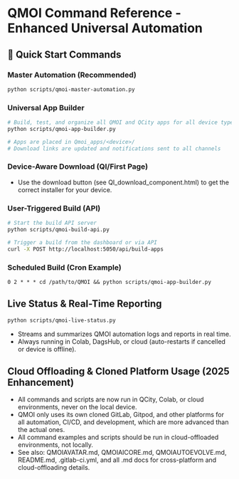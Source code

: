 # QMOI Command Reference - Enhanced Universal Automation

## 🚀 Quick Start Commands

### Master Automation (Recommended)
```bash
python scripts/qmoi-master-automation.py
```

### Universal App Builder
```bash
# Build, test, and organize all QMOI and QCity apps for all device types
python scripts/qmoi-app-builder.py

# Apps are placed in Qmoi_apps/<device>/
# Download links are updated and notifications sent to all channels
```

### Device-Aware Download (QI/First Page)
- Use the download button (see QI_download_component.html) to get the correct installer for your device.

### User-Triggered Build (API)
```bash
# Start the build API server
python scripts/qmoi-build-api.py

# Trigger a build from the dashboard or via API
curl -X POST http://localhost:5050/api/build-apps
```

### Scheduled Build (Cron Example)
```cron
0 2 * * * cd /path/to/QMOI && python scripts/qmoi-app-builder.py
``` 

## Live Status & Real-Time Reporting
```bash
python scripts/qmoi-live-status.py
```
- Streams and summarizes QMOI automation logs and reports in real time.
- Always running in Colab, DagsHub, or cloud (auto-restarts if cancelled or device is offline).

## Cloud Offloading & Cloned Platform Usage (2025 Enhancement)

- All commands and scripts are now run in QCity, Colab, or cloud environments, never on the local device.
- QMOI only uses its own cloned GitLab, Gitpod, and other platforms for all automation, CI/CD, and development, which are more advanced than the actual ones.
- All command examples and scripts should be run in cloud-offloaded environments, not locally.
- See also: QMOIAVATAR.md, QMOIAICORE.md, QMOIAUTOEVOLVE.md, README.md, .gitlab-ci.yml, and all .md docs for cross-platform and cloud-offloading details. 